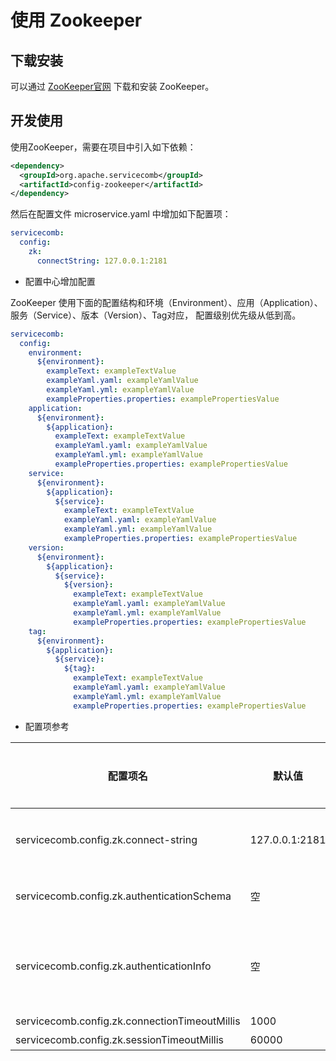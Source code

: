 # 使用 Zookeeper

## 下载安装

可以通过 [ZooKeeper官网](https://zookeeper.apache.org/index.html) 下载和安装 ZooKeeper。

## 开发使用

使用ZooKeeper，需要在项目中引入如下依赖：

```xml
<dependency>
  <groupId>org.apache.servicecomb</groupId>
  <artifactId>config-zookeeper</artifactId>
</dependency>
```

然后在配置文件 microservice.yaml 中增加如下配置项：

```yaml
servicecomb:
  config:
    zk:
      connectString: 127.0.0.1:2181
```

* 配置中心增加配置

ZooKeeper 使用下面的配置结构和环境（Environment）、应用（Application）、服务（Service）、版本（Version）、Tag对应， 配置级别优先级从低到高。 

```yaml
servicecomb:
  config:
    environment:  
      ${environment}:
        exampleText: exampleTextValue
        exampleYaml.yaml: exampleYamlValue
        exampleYaml.yml: exampleYamlValue
        exampleProperties.properties: examplePropertiesValue
    application:
      ${environment}:
        ${application}:
          exampleText: exampleTextValue
          exampleYaml.yaml: exampleYamlValue
          exampleYaml.yml: exampleYamlValue
          exampleProperties.properties: examplePropertiesValue
    service:
      ${environment}:
        ${application}:
          ${service}:
            exampleText: exampleTextValue
            exampleYaml.yaml: exampleYamlValue
            exampleYaml.yml: exampleYamlValue
            exampleProperties.properties: examplePropertiesValue
    version:
      ${environment}:
        ${application}:
          ${service}:
            ${version}:
              exampleText: exampleTextValue
              exampleYaml.yaml: exampleYamlValue
              exampleYaml.yml: exampleYamlValue
              exampleProperties.properties: examplePropertiesValue
    tag:
      ${environment}:
        ${application}:
          ${service}:
            ${tag}:
              exampleText: exampleTextValue
              exampleYaml.yaml: exampleYamlValue
              exampleYaml.yml: exampleYamlValue
              exampleProperties.properties: examplePropertiesValue
```

* 配置项参考

| 配置项名                                          | 默认值            | 是否必须 | 含义                                            | 
|-----------------------------------------------|----------------|------|-----------------------------------------------|
| servicecomb.config.zk.connect-string          | 127.0.0.1:2181 | 是    | ZooKeeper的地址信息，可以配置多个，用逗号分隔。                  |
| servicecomb.config.zk.authenticationSchema    | 空              | 否    | 认证方式，目前只能配置为 digest。                          |
| servicecomb.config.zk.authenticationInfo      | 空              | 否    | 当认证方式为 digest 的时候，配置用户名密码信息，比如: user:password |
| servicecomb.config.zk.connectionTimeoutMillis | 1000           | 否    | 连接超时时间                                        |
| servicecomb.config.zk.sessionTimeoutMillis    | 60000          | 否    | 会话超时时间                                        |
